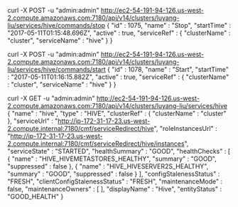 ﻿curl -X POST -u "admin:admin"  http://ec2-54-191-94-126.us-west-2.compute.amazonaws.com:7180/api/v14/clusters/luyang-liu/services/hive/commands/stop
{
  "id" : 1075,
  "name" : "Stop",
  "startTime" : "2017-05-11T01:15:48.696Z",
  "active" : true,
  "serviceRef" : {
    "clusterName" : "cluster",
    "serviceName" : "hive"
  }
}

 curl -X POST -u "admin:admin"  http://ec2-54-191-94-126.us-west-2.compute.amazonaws.com:7180/api/v14/clusters/luyang-liu/services/hive/commands/start
{
  "id" : 1078,
  "name" : "Start",
  "startTime" : "2017-05-11T01:16:15.882Z",
  "active" : true,
  "serviceRef" : {
    "clusterName" : "cluster",
    "serviceName" : "hive"
  }
}


curl -X GET -u "admin:admin"  http://ec2-54-191-94-126.us-west-2.compute.amazonaws.com:7180/api/v14/clusters/luyang-liu/services/hive
{
  "name" : "hive",
  "type" : "HIVE",
  "clusterRef" : {
    "clusterName" : "cluster"
  },
  "serviceUrl" : "http://ip-172-31-17-23.us-west-2.compute.internal:7180/cmf/serviceRedirect/hive",
  "roleInstancesUrl" : "http://ip-172-31-17-23.us-west-2.compute.internal:7180/cmf/serviceRedirect/hive/instances",
  "serviceState" : "STARTED",
  "healthSummary" : "GOOD",
  "healthChecks" : [ {
    "name" : "HIVE_HIVEMETASTORES_HEALTHY",
    "summary" : "GOOD",
    "suppressed" : false
  }, {
    "name" : "HIVE_HIVESERVER2S_HEALTHY",
    "summary" : "GOOD",
    "suppressed" : false
  } ],
  "configStalenessStatus" : "FRESH",
  "clientConfigStalenessStatus" : "FRESH",
  "maintenanceMode" : false,
  "maintenanceOwners" : [ ],
  "displayName" : "Hive",
  "entityStatus" : "GOOD_HEALTH"
}